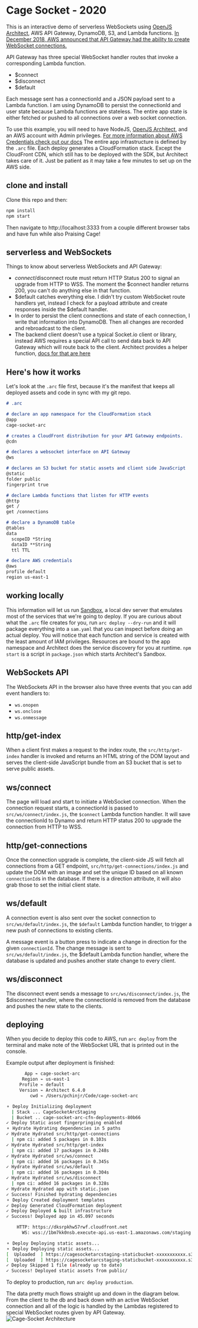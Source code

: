 # Cage Socket - 2020

This is an interactive demo of serverless WebSockets using [OpenJS Architect](https://arc.codes), AWS API Gateway, DynamoDB, S3, and Lambda functions. [In December 2018, AWS announced that API Gateway had the ability to create WebSocket connections.](https://aws.amazon.com/blogs/compute/announcing-websocket-apis-in-amazon-api-gateway/) 

API Gateway has three special WebSocket handler routes that invoke a corresponding Lambda function.
 - $connect
 - $disconnect
 - $default

Each message sent has a connectionId and a JSON payload sent to a Lambda function. I am using DynamoDB to persist the connectionId and user state because Lambda functions are stateless. The entire app state is either fetched or pushed to all connections over a web socket connection.

To use this example, you will need to have NodeJS, [OpenJS Architect](https://arc.codes), and an AWS account with Admin privileges. [For more information about AWS Credentials check out our docs](https://arc.codes/quickstart#local-credentials-file) The entire app infrastructure is defined by the `.arc` file. Each deploy generates a CloudFormation stack. Except the CloudFront CDN, which still has to be deployed with the SDK, but Architect takes care of it. Just be patient as it may take a few minutes to set up on the AWS side. 


## clone and install
Clone this repo and then: 
```bash
npm install
npm start
```
Then navigate to http://localhost:3333 from a couple different browser tabs and have fun while also Praising Cage! 

## serverless and WebSockets

Things to know about serverless WebSockets and API Gateway:
 - $connect/$disconnect route must return HTTP Status 200 to signal an upgrade from HTTP to WSS. The moment the $connect handler returns 200, you can't do anything else in that function.
 - $default catches everything else. I didn't try custom WebSocket route handlers yet, instead I check for a payload attribute and create responses inside the $default handler.
 - In order to persist the client connections and state of each connection, I write that information into DynamoDB. Then all changes are recorded and rebroadcast to the client.
 - The backend client doesn't use a typical Socket.io client or library, instead AWS requires a special API call to send data back to API Gateway which will route back to the client. Architect provides a helper function, [docs for that are here](https://arc.codes/primitives/ws)

## Here's how it works

Let's look at the `.arc` file first, because it's the manifest that keeps all deployed assets and code in sync with my git repo.
```md
# .arc

# declare an app namespace for the CloudFormation stack
@app
cage-socket-arc

# creates a CloudFront distribution for your API Gateway endpoints.
@cdn

# declares a websocket interface on API Gateway
@ws

# declares an S3 bucket for static assets and client side JavaScript
@static
folder public
fingerprint true

# declare Lambda functions that listen for HTTP events
@http
get /
get /connections

# declare a DynamoDB table
@tables
data
  scopeID *String
  dataID **String
  ttl TTL

# declare AWS credentials
@aws
profile default
region us-east-1
```

## working locally
This information will let us run [Sandbox](https://github.com/architect/sandbox), a local dev server that emulates most of the services that we're going to deploy. If you are curious about what the `.arc` file creates for you, run `arc deploy --dry-run` and it will package everything into a `sam.yaml` that you can inspect before doing an actual deploy. You will notice that each function and service is created with the least amount of IAM privileges. Resources are bound to the app namespace and Architect does the service discovery for you at runtime. `npm start` is a script in `package.json` which starts Architect's Sandbox.

## WebSockets API
The WebSockets API in the browser also have three events that you can add event handlers to:
- `ws.onopen`
- `ws.onclose`
- `ws.onmessage`

## http/get-index
When a client first makes a request to the index route, the `src/http/get-index` handler is invoked and returns an HTML string of the DOM layout and serves the client-side JavaScript bundle from an S3 bucket that is set to serve public assets.

## ws/connect
The page will load and start to initiate a WebSocket connection. When the connection request starts, a connectionId is passed to `src/ws/connect/index.js`, the `$connect` Lambda function handler. It will save the connectionId to Dynamo and return HTTP status 200 to upgrade the connection from HTTP to WSS. 

## http/get-connections
Once the connection upgrade is complete, the client-side JS will fetch all connections from a GET endpoint, `src/http/get-connections/index.js` and update the DOM with an image and set the unique ID based on all known `connectionId`s in the database. If there is a direction attribute, it will also grab those to set the initial client state.

## ws/default
A connection event is also sent over the socket connection to `src/ws/default/index.js`, the `$default` Lambda function handler, to trigger a new push of connections to existing clients. 

A message event is a button press to indicate a change in direction for the given `connectionId`. The change message is sent to `src/ws/default/index.js`, the $default Lambda function handler, where the database is updated and pushes another state change to every client.

## ws/disconnect
The disconnect event sends a message to `src/ws/disconnect/index.js`, the $disconnect handler, where the connectionId is removed from the database and pushes the new state to the clients.

## deploying
When you decide to deploy this code to AWS, run `arc deploy` from the terminal and make note of the WebSocket URL that is printed out in the console.

Example output after deployment is finished:
```bash
       App ⌁ cage-socket-arc
      Region ⌁ us-east-1
     Profile ⌁ default
     Version ⌁ Architect 6.4.0
         cwd ⌁ /Users/pchinjr/Code/cage-socket-arc

⚬ Deploy Initializing deployment
  | Stack ... CageSocketArcStaging
  | Bucket .. cage-socket-arc-cfn-deployments-80b66
✓ Deploy Static asset fingerpringing enabled
⚬ Hydrate Hydrating dependencies in 5 paths
✓ Hydrate Hydrated src/http/get-connections
  | npm ci: added 5 packages in 0.103s
✓ Hydrate Hydrated src/http/get-index
  | npm ci: added 17 packages in 0.248s
✓ Hydrate Hydrated src/ws/connect
  | npm ci: added 16 packages in 0.345s
✓ Hydrate Hydrated src/ws/default
  | npm ci: added 16 packages in 0.304s
✓ Hydrate Hydrated src/ws/disconnect
  | npm ci: added 16 packages in 0.328s
✓ Hydrate Hydrated app with static.json
✓ Success! Finished hydrating dependencies
⚬ Deploy Created deployment templates
✓ Deploy Generated CloudFormation deployment
✓ Deploy Deployed & built infrastructure
✓ Success! Deployed app in 45.097 seconds

    HTTP: https://dksrpkhw57rwf.cloudfront.net
      WS: wss://1bm7kk0nsb.execute-api.us-east-1.amazonaws.com/staging

⚬ Deploy Deploying static assets...
⚬ Deploy Deploying static assets...
[  Uploaded  ] https://cagesocketarcstaging-staticbucket-xxxxxxxxxxx.s3.us-east-1.amazonaws.com/static.json
[  Uploaded  ] https://cagesocketarcstaging-staticbucket-xxxxxxxxxxx.s3.us-east-1.amazonaws.com/index-069f5b4a5c.mjs
✓ Deploy Skipped 1 file (already up to date)
✓ Success! Deployed static assets from public/
```

To deploy to production, run `arc deploy production`.

The data pretty much flows straight up and down in the diagram below. From the client to the db and back down with an active WebSocket connection and all of the logic is handled by the Lambdas registered to special WebSocket routes given by API Gateway.
![Cage-Socket Architecture](https://user-images.githubusercontent.com/10526646/84422202-abb9d100-abea-11ea-9562-1d2897970740.png)